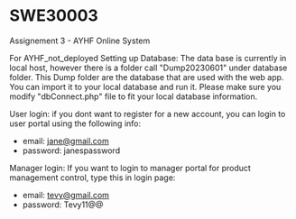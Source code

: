 # SWE30003
 Assignement 3 - AYHF Online System
 
 
For AYHF_not_deployed
Setting up Database:
The data base is currently in local host, however there is a folder call "Dump20230601" under database folder. This Dump folder are the database that are used with the web app. You can import it to your local database and run it. Please make sure you modify "dbConnect.php" file to fit your local database information.

User login: 
if you dont want to register for a new account, you can login to user portal using the following info:
- email: jane@gmail.com
- password: janespassword

Manager login:
If you want to login to manager portal for product management control, type this in login page:
- email: tevy@gmail.com
- password: Tevy11@$@$

